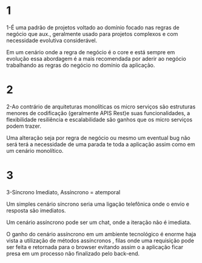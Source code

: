 # 1

1-É uma padrão de projetos voltado ao domínio focado nas regras de negócio que aux., geralmente usado para projetos complexos e com necessidade evolutiva considerável. 

Em um cenário onde a regra de negócio é o core e está sempre em evolução essa abordagem é a mais recomendada por aderir ao negócio trabalhando as regras do negócio no domínio da aplicação. 

 

 
# 2
2-Ao contrário de arquiteturas monolíticas os micro serviços são estruturas menores de codificação (geralmente APIS Rest)e suas funcionalidades, a flexibilidade resiliência e escalabilidade são ganhos que os micro serviços podem trazer.  

Uma alteração seja por regra de negócio ou mesmo um eventual bug não será terá a necessidade de uma parada te toda a aplicação assim como em um cenário monolítico. 

 
# 3
3-Síncrono Imediato, Assíncrono = atemporal  

Um simples cenário síncrono seria uma ligação telefônica onde o envio e resposta são imediatos. 

Um cenário assíncrono pode ser um chat, onde a iteração não é imediata. 

 

O ganho do cenário assíncrono em um ambiente tecnológico é enorme haja vista a utilização de métodos assíncronos , filas  onde uma requisição pode ser feita e retornada para o browser evitando assim o a aplicação ficar presa em um processo não finalizado pelo back-end. 

 
